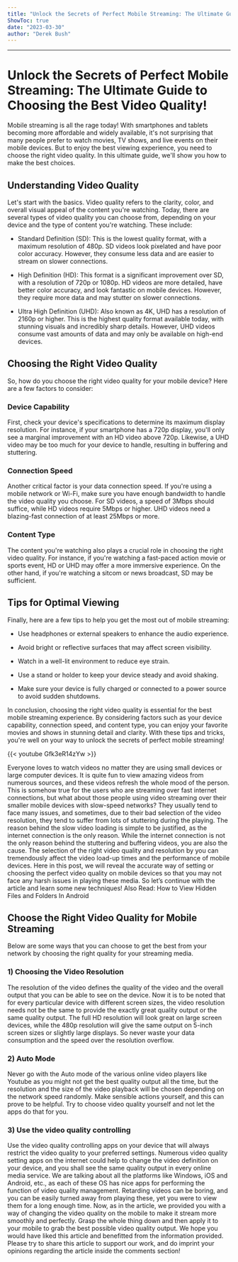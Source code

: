 ```yaml
---
title: "Unlock the Secrets of Perfect Mobile Streaming: The Ultimate Guide to Choosing the Best Video Quality!"
ShowToc: true 
date: "2023-03-30"
author: "Derek Bush"
---
```

*****
# Unlock the Secrets of Perfect Mobile Streaming: The Ultimate Guide to Choosing the Best Video Quality!

Mobile streaming is all the rage today! With smartphones and tablets becoming more affordable and widely available, it's not surprising that many people prefer to watch movies, TV shows, and live events on their mobile devices. But to enjoy the best viewing experience, you need to choose the right video quality. In this ultimate guide, we'll show you how to make the best choices.

## Understanding Video Quality

Let's start with the basics. Video quality refers to the clarity, color, and overall visual appeal of the content you're watching. Today, there are several types of video quality you can choose from, depending on your device and the type of content you're watching. These include:

- Standard Definition (SD): This is the lowest quality format, with a maximum resolution of 480p. SD videos look pixelated and have poor color accuracy. However, they consume less data and are easier to stream on slower connections.
 
- High Definition (HD): This format is a significant improvement over SD, with a resolution of 720p or 1080p. HD videos are more detailed, have better color accuracy, and look fantastic on mobile devices. However, they require more data and may stutter on slower connections.

- Ultra High Definition (UHD): Also known as 4K, UHD has a resolution of 2160p or higher. This is the highest quality format available today, with stunning visuals and incredibly sharp details. However, UHD videos consume vast amounts of data and may only be available on high-end devices.

## Choosing the Right Video Quality

So, how do you choose the right video quality for your mobile device? Here are a few factors to consider:

### Device Capability

First, check your device's specifications to determine its maximum display resolution. For instance, if your smartphone has a 720p display, you'll only see a marginal improvement with an HD video above 720p. Likewise, a UHD video may be too much for your device to handle, resulting in buffering and stuttering. 

### Connection Speed

Another critical factor is your data connection speed. If you're using a mobile network or Wi-Fi, make sure you have enough bandwidth to handle the video quality you choose. For SD videos, a speed of 3Mbps should suffice, while HD videos require 5Mbps or higher. UHD videos need a blazing-fast connection of at least 25Mbps or more.

### Content Type

The content you're watching also plays a crucial role in choosing the right video quality. For instance, if you're watching a fast-paced action movie or sports event, HD or UHD may offer a more immersive experience. On the other hand, if you're watching a sitcom or news broadcast, SD may be sufficient.

## Tips for Optimal Viewing

Finally, here are a few tips to help you get the most out of mobile streaming:

- Use headphones or external speakers to enhance the audio experience.

- Avoid bright or reflective surfaces that may affect screen visibility.

- Watch in a well-lit environment to reduce eye strain.

- Use a stand or holder to keep your device steady and avoid shaking.

- Make sure your device is fully charged or connected to a power source to avoid sudden shutdowns.

In conclusion, choosing the right video quality is essential for the best mobile streaming experience. By considering factors such as your device capability, connection speed, and content type, you can enjoy your favorite movies and shows in stunning detail and clarity. With these tips and tricks, you're well on your way to unlock the secrets of perfect mobile streaming!

{{< youtube Gfk3eR14zYw >}} 



Everyone loves to watch videos no matter they are using small devices or large computer devices. It is quite fun to view amazing videos from numerous sources, and these videos refresh the whole mood of the person. This is somehow true for the users who are streaming over fast internet connections, but what about those people using video streaming over their smaller mobile devices with slow-speed networks? They usually tend to face many issues, and sometimes, due to their bad selection of the video resolution, they tend to suffer from lots of stuttering during the playing. The reason behind the slow video loading is simple to be justified, as the internet connection is the only reason.
While the internet connection is not the only reason behind the stuttering and buffering videos, you are also the cause. The selection of the right video quality and resolution by you can tremendously affect the video load-up times and the performance of mobile devices. Here in this post, we will reveal the accurate way of setting or choosing the perfect video quality on mobile devices so that you may not face any harsh issues in playing these media. So let’s continue with the article and learn some new techniques!
Also Read: How to View Hidden Files and Folders In Android

 
## Choose the Right Video Quality for Mobile Streaming


Below are some ways that you can choose to get the best from your network by choosing the right quality for your streaming media.

 
### 1) Choosing the Video Resolution



The resolution of the video defines the quality of the video and the overall output that you can be able to see on the device. Now it is to be noted that for every particular device with different screen sizes, the video resolution needs not be the same to provide the exactly great quality output or the same quality output. The full HD resolution will look great on large screen devices, while the 480p resolution will give the same output on 5-inch screen sizes or slightly large displays. So never waste your data consumption and the speed over the resolution overflow.

 
### 2) Auto Mode



Never go with the Auto mode of the various online video players like Youtube as you might not get the best quality output all the time, but the resolution and the size of the video playback will be chosen depending on the network speed randomly. Make sensible actions yourself, and this can prove to be helpful. Try to choose video quality yourself and not let the apps do that for you.

 
### 3) Use the video quality controlling



Use the video quality controlling apps on your device that will always restrict the video quality to your preferred settings. Numerous video quality setting apps on the internet could help to change the video definition on your device, and you shall see the same quality output in every online media service. We are talking about all the platforms like Windows, iOS and Android, etc., as each of these OS has nice apps for performing the function of video quality management.
Retarding videos can be boring, and you can be easily turned away from playing these, yet you were to view them for a long enough time. Now, as in the article, we provided you with a way of changing the video quality on the mobile to make it stream more smoothly and perfectly. Grasp the whole thing down and then apply it to your mobile to grab the best possible video quality output. We hope you would have liked this article and benefitted from the information provided. Please try to share this article to support our work, and do imprint your opinions regarding the article inside the comments section!




